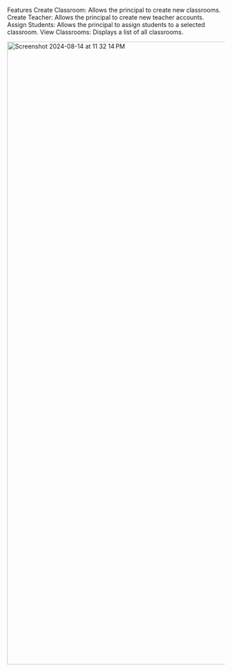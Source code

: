Features
Create Classroom: Allows the principal to create new classrooms.
Create Teacher: Allows the principal to create new teacher accounts.
Assign Students: Allows the principal to assign students to a selected classroom.
View Classrooms: Displays a list of all classrooms.

<img width="1440" alt="Screenshot 2024-08-14 at 11 32 14 PM" src="https://github.com/user-attachments/assets/26590a6a-d0f7-43da-9a34-23aa0e2b3463">
